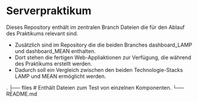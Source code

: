 # Serverpraktikum

Dieses Repository enthält im zentralen Branch Dateien die für den Ablauf des Praktikums relevant sind.

* Zusätzlich sind im Repository die die beiden Branches dashboard_LAMP und dashboard_MEAN enthalten.
* Dort stehen die fertigen Web-Appliaktionen zur Verfügung, die während des Praktikums erstellt werden.
* Dadurch soll ein Vergleich zwischen den beiden Technologie-Stacks LAMP und MEAN ermöglicht werden.

.
├── files        # Enthält Dateien zum Test von einzelnen Komponenten.
└── README.md